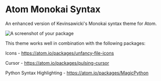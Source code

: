 # Atom Monokai Syntax

An enhanced version of Kevinsawicki's Monokai syntax theme for Atom.

![A screenshot of your package](https://dl.dropboxusercontent.com/u/7741113/Atom-Monokai.jpg)

This theme works well in combination with the following packages:

Icons - <https://atom.io/packages/unfancy-file-icons>

Cursor - <https://atom.io/packages/pulsing-cursor>

Python Syntax Highlighting - <https://atom.io/packages/MagicPython>
